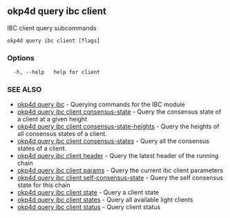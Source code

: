 ## okp4d query ibc client

IBC client query subcommands

```
okp4d query ibc client [flags]
```

### Options

```
  -h, --help   help for client
```

### SEE ALSO

* [okp4d query ibc](okp4d_query_ibc.md)	 - Querying commands for the IBC module
* [okp4d query ibc client consensus-state](okp4d_query_ibc_client_consensus-state.md)	 - Query the consensus state of a client at a given height
* [okp4d query ibc client consensus-state-heights](okp4d_query_ibc_client_consensus-state-heights.md)	 - Query the heights of all consensus states of a client.
* [okp4d query ibc client consensus-states](okp4d_query_ibc_client_consensus-states.md)	 - Query all the consensus states of a client.
* [okp4d query ibc client header](okp4d_query_ibc_client_header.md)	 - Query the latest header of the running chain
* [okp4d query ibc client params](okp4d_query_ibc_client_params.md)	 - Query the current ibc client parameters
* [okp4d query ibc client self-consensus-state](okp4d_query_ibc_client_self-consensus-state.md)	 - Query the self consensus state for this chain
* [okp4d query ibc client state](okp4d_query_ibc_client_state.md)	 - Query a client state
* [okp4d query ibc client states](okp4d_query_ibc_client_states.md)	 - Query all available light clients
* [okp4d query ibc client status](okp4d_query_ibc_client_status.md)	 - Query client status
